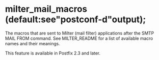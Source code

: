 # milter_mail_macros (default:see"postconf-d"output); 

 The macros that are sent to Milter (mail filter) applications
after the SMTP MAIL FROM command. See MILTER_README
for a list of available macro names and their meanings. 

 This feature is available in Postfix 2.3 and later. 


